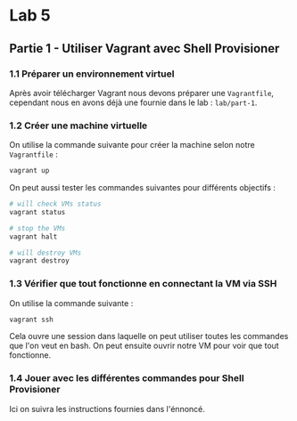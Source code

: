 # Lab 5 

## Partie 1 - Utiliser Vagrant avec Shell Provisioner

### 1.1 Préparer un environnement virtuel 

Après avoir télécharger Vagrant nous devons préparer une `Vagrantfile`, cependant nous en avons déjà une fournie dans le lab : `lab/part-1`.

### 1.2 Créer une machine virtuelle 

On utilise la commande suivante pour créer la machine selon notre `Vagrantfile` :

``` bash
vagrant up
```  

On peut aussi tester les commandes suivantes pour différents objectifs : 

```bash
# will check VMs status
vagrant status 

# stop the VMs
vagrant halt

# will destroy VMs
vagrant destroy
```

### 1.3 Vérifier que tout fonctionne en connectant la VM via SSH

On utilise la commande suivante : 

``` bash
vagrant ssh
```

Cela ouvre une session dans laquelle on peut utiliser toutes les commandes que l'on veut en bash. On peut ensuite ouvrir notre VM pour voir que tout fonctionne.

### 1.4 Jouer avec les différentes commandes pour Shell Provisioner

Ici on suivra les instructions fournies dans l'énnoncé.